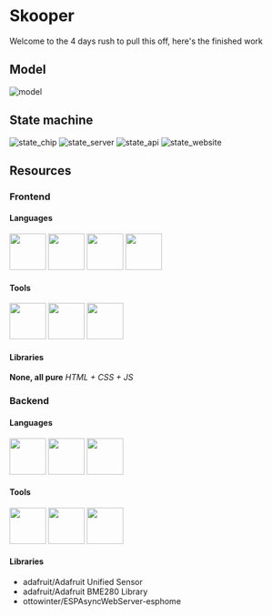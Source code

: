 <style>
    img[alt=cpp],
    img[alt=py],
    img[alt=icon]
    { height: 64px; }
</style>

# Skooper
Welcome to the 4 days rush to pull this off, here's the finished work

## Model
![model](.github/model.svg)

## State machine
![state_chip](.github/state_chip.svg)
![state_server](.github/state_server.svg)
![state_api](.github/state_api.svg)
![state_website](.github/state_website.svg)

## Resources
### Frontend
#### Languages
<img src="https://upload.wikimedia.org/wikipedia/commons/6/61/HTML5_logo_and_wordmark.svg" width="64">
<img src="https://upload.wikimedia.org/wikipedia/commons/6/61/HTML5_logo_and_wordmark.svg" width="64">
<img src="https://upload.wikimedia.org/wikipedia/commons/d/d5/CSS3_logo_and_wordmark.svg" width="64">
<img src="https://upload.wikimedia.org/wikipedia/commons/b/ba/Javascript_badge.svg" width="64">

#### Tools
<img src="https://www.webnode.com/favicon.ico" width="64">
<img src="https://upload.wikimedia.org/wikipedia/commons/9/9a/Visual_Studio_Code_1.35_icon.svg" width="64">
<img src="https://upload.wikimedia.org/wikipedia/commons/3/3f/V8_JavaScript_engine_logo_2.svg" width="64">

#### Libraries
**None, all pure** *HTML + CSS + JS*

### Backend
#### Languages
<img src="https://upload.wikimedia.org/wikipedia/commons/thumb/1/18/ISO_C%2B%2B_Logo.svg/306px-ISO_C%2B%2B_Logo.svg.png" width="64">
<img src="https://upload.wikimedia.org/wikipedia/commons/1/18/C_Programming_Language.svg" width="64">
<img src="https://upload.wikimedia.org/wikipedia/commons/thumb/c/c3/Python-logo-notext.svg/935px-Python-logo-notext.svg.png" width="64">

#### Tools
<img src=".github/github.png" width="64">
<img src="https://upload.wikimedia.org/wikipedia/commons/c/cd/PlatformIO_logo.svg" width="64">
<img src="https://upload.wikimedia.org/wikipedia/commons/9/9a/Visual_Studio_Code_1.35_icon.svg" width="64">

#### Libraries
- adafruit/Adafruit Unified Sensor
- adafruit/Adafruit BME280 Library
- ottowinter/ESPAsyncWebServer-esphome
